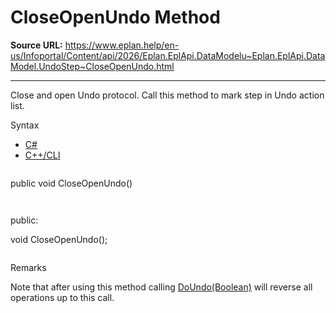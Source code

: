 # CloseOpenUndo Method

**Source URL:** https://www.eplan.help/en-us/Infoportal/Content/api/2026/Eplan.EplApi.DataModelu~Eplan.EplApi.DataModel.UndoStep~CloseOpenUndo.html

---

Close and open Undo protocol. Call this method to mark step in Undo action list.

Syntax

- [C#](#i-syntax-CS)
- [C++/CLI](#i-syntax-CPP2005)

```
```
public void CloseOpenUndo()
```
```

```
```
public:

void CloseOpenUndo();
```
```

Remarks

Note that after using this method calling [DoUndo(Boolean)](Eplan.EplApi.DataModelu~Eplan.EplApi.DataModel.UndoStep~DoUndo(Boolean).html) will reverse all operations up to this call.
